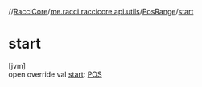 //[RacciCore](../../../index.md)/[me.racci.raccicore.api.utils](../index.md)/[PosRange](index.md)/[start](start.md)

# start

[jvm]\
open override val [start](start.md): [POS](index.md)
